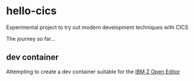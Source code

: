 # hello-cics

Experimental project to try out modern development techniques with CICS

The journey so far...

## dev container

Attempting to create a dev container suitable for the [IBM Z Open Editor](https://ibm.github.io/zopeneditor-about/Docs/getting_started.html#installing-the-ibm-z-open-editor-vs-code-extension)
